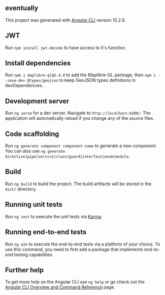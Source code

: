 ## eventually

This project was generated with [Angular CLI](https://github.com/angular/angular-cli) version 15.2.6.

## JWT

Run `npm install jwt-decode` to have access to it's function.

## Install dependencies

Run `npm i maplibre-gl@2.4.0` to add the Maplibre-GL package, then `npm i --save-dev @types/geojson` to keep GeoJSON types definitions in devDependencies.


## Development server

Run `ng serve` for a dev server. Navigate to `http://localhost:4200/`. The application will automatically reload if you change any of the source files.

## Code scaffolding

Run `ng generate component component-name` to generate a new component. You can also use `ng generate directive|pipe|service|class|guard|interface|enum|module`.

## Build

Run `ng build` to build the project. The build artifacts will be stored in the `dist/` directory.

## Running unit tests

Run `ng test` to execute the unit tests via [Karma](https://karma-runner.github.io).

## Running end-to-end tests

Run `ng e2e` to execute the end-to-end tests via a platform of your choice. To use this command, you need to first add a package that implements end-to-end testing capabilities.

## Further help

To get more help on the Angular CLI use `ng help` or go check out the [Angular CLI Overview and Command Reference](https://angular.io/cli) page.
